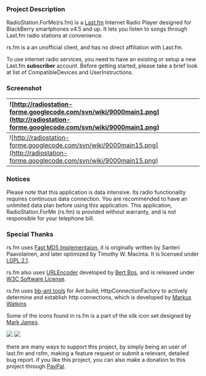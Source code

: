 ### Project Description ###

RadioStation.ForMe(rs.fm) is a [Last.fm](http://www.last.fm/) Internet Radio Player designed for BlackBerry smartphones v4.5 and up. It lets you listen to songs through Last.fm radio stations at convenience.

rs.fm is a an unofficial client, and has no direct affiliation with Last.fm.

To use internet radio services, you need to have an existing or setup a new Last.fm **subscriber** account. Before getting started, please take a brief look at list of CompatibleDevices and UserInstructions.

### Screenshot ###

|![http://radiostation-forme.googlecode.com/svn/wiki/9000main1.png](http://radiostation-forme.googlecode.com/svn/wiki/9000main1.png)|
|:----------------------------------------------------------------------------------------------------------------------------------|
|![http://radiostation-forme.googlecode.com/svn/wiki/9000main15.png](http://radiostation-forme.googlecode.com/svn/wiki/9000main15.png)|

### Notices ###

Please note that this application is data intensive. Its radio functionality requires continuous data connection. You are recommended to have an unlimited data plan before using this application. This application, RadioStation.ForMe (rs.fm) is provided without warranty, and is not responsible for your telephone bill.

### Special Thanks ###

rs.fm uses [Fast MD5 Implementaion](http://www.twmacinta.com/myjava/fast_md5.php), it is originally written by Santeri Paavolainen, and later optimized by Timothy W. Macinta. It is licensed under [LGPL 2.1](http://www.gnu.org/licenses/lgpl-2.1.html).

rs.fm also uses [URLEncoder](http://www.w3.org/International/URLUTF8Encoder.java) developed by [Bert Bos](mailto:bert_AT_w3.org), and is released under [W3C Software License](http://www.w3.org/Consortium/Legal/2002/copyright-software-20021231).

rs.fm uses [bb-ant tools](http://bb-ant-tools.sourceforge.net/credits) for Ant build; HttpConnectionFactory to actively determine and establish http connections, which is developed by [Markus Watkins](http://www.versatilemonkey.com/)

Some of the icons found in rs.fm is a part of the silk icon set designed by [Mark James](http://www.famfamfam.com/).

[![](http://static.last.fm/depth/advertising/lastfm/badge_grey_rev.gif)](http://www.last.fm) [![](http://static.last.fm/depth/advertising/as/badge_grey_rev.gif)](http://www.audioscrobbler.net)

there are many ways to support this project, by simply being an user of last.fm and rsfm, making a feature request or submit a relevant, detailed bug report. if you like this project, you can also make a donation to this project through [PayPal](https://www.paypal.com/cgi-bin/webscr?cmd=_donations&business=QNBF8XRPUNKGN&item_name=rsfm&no_shipping=0&no_note=1&tax=0&currency_code=USD&lc=GB&bn=PP%2dDonationsBF&charset=UTF%2d8).
